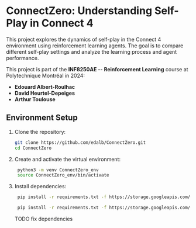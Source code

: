 # ConnectZero: Understanding Self-Play in Connect 4

This project explores the dynamics of self-play in the Connect 4 environment using reinforcement learning agents. The goal is to compare different self-play settings and analyze the learning process and agent performance.

This project is part of the **INF8250AE -- Reinforcement Learning** course at Polytechnique Montréal in 2024:

- **Edouard Albert-Roulhac**
- **David Heurtel-Depeiges**
- **Arthur Toulouse**

## Environment Setup

1. Clone the repository:

   ```bash
   git clone https://github.com/edalb/ConnectZero.git
   cd ConnectZero
   ```

2. Create and activate the virtual environment:

   ```bash
    python3 -m venv ConnectZero_env
    source ConnectZero_env/bin/activate
   ```

3. Install dependencies:

   ```bash
    pip install -r requirements.txt -f https://storage.googleapis.com/jax-releases/jax_cuda_releases.html

    pip install -r requirements.txt -f https://storage.googleapis.com/jax-releases/jax_cuda_releases.html --upgrade 
   ```
   TODO fix dependencies
